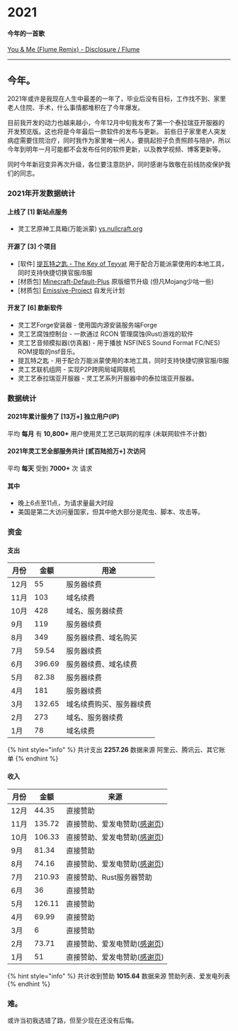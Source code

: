# 2021

#### 今年的一首歌

[You & Me (Flume Remix) - Disclosure / Flume](https://music.163.com/#/song?id=26576444)

***

## 今年。

2021年或许是我现在人生中最差的一年了，毕业后没有目标，工作找不到、家里老人住院、手术，什么事情都堆积在了今年爆发。

目前我开发的动力也越来越小，今年12月中旬我发布了第一个泰拉瑞亚开服器的开发预览版。这也将是今年最后一款软件的发布与更新。 前些日子家里老人突发病症需要住院治疗，同时我作为家里唯一闲人，要挑起担子负责照顾与陪护，所以今年到明年一月可能都不会发布任何的软件更新，以及教学视频、博客更新等。

同时今年新冠变异再次升级，各位要注意防护，同时感谢与致敬在前线防疫保护我们的同志。

### 2021年开发数据统计

#### 上线了 \[1] 新站点服务

* 灵工艺原神工具箱(万能派蒙) [ys.nullcraft.org](http://ys.nullcraft.org)

#### 开源了 \[3] 个项目

* \[软件] [提瓦特之匙 - The Key of Teyvat](https://github.com/FastChen/The-Key-of-Teyvat) 用于配合万能派蒙使用的本地工具，同时支持快捷切换官服/B服
* \[材质包] [Minecraft-Default-Plus](https://github.com/FastChen/Minecraft-Default-Plus) 原版细节升级 (但凡Mojang少咕一些)
* \[材质包] [Emissive-Project](https://github.com/FastChen/Emissive-Project) 自发光计划

#### 开发了 \[6] 款新软件

* 灵工艺Forge安装器 - 使用国内源安装服务端Forge
* 灵工艺腐蚀控制台 - 一款通过 RCON 管理腐蚀(Rust)游戏的软件
* 灵工艺音频模拟器(仿真器) - 用于播放 NSF(NES Sound Format FC/NES) ROM提取的nsf音乐。
* 提瓦特之匙 - 用于配合万能派蒙使用的本地工具，同时支持快捷切换官服/B服
* 灵工艺联机组网 - 实现P2P跨网局域网联机
* 灵工艺泰拉瑞亚开服器 - 灵工艺系列开服器中的泰拉瑞亚开服器。

### 数据统计

#### 2021年累计服务了 \[13万+] 独立用户(IP)

平均 **每月** 有 **10,800+** 用户使用灵工艺已联网的程序 (未联网软件不计数)

#### 2021年灵工艺全部服务共计 \[贰百陆拾万+] 次访问

平均 **每天** 受到 **7000+** 次 请求

#### 其中

* 晚上6点至11点，为请求量最大时段
* 美国是第二大访问量国家，但其中绝大部分是爬虫、脚本、攻击等。

### 资金

#### 支出

| 月份  | 金额     | 用途           |
| --- | ------ | ------------ |
| 12月 | 55     | 服务器续费        |
| 11月 | 103    | 域名续费         |
| 10月 | 428    | 域名、服务器续费     |
| 9月  | 119    | 服务器续费        |
| 8月  | 349    | 服务器续费、域名购买   |
| 7月  | 59.54  | 服务器续费        |
| 6月  | 396.69 | 服务器续费、域名续费   |
| 5月  | 82.38  | 服务器续费        |
| 4月  | 181    | 服务器续费        |
| 3月  | 132.65 | 域名续费购买、服务器续费 |
| 2月  | 273    | 域名、服务器续费     |
| 1月  | 78     | 域名续费         |

{% hint style="info" %}
共计支出 **2257.26** 数据来源 阿里云、腾讯云、其它账单
{% endhint %}

#### 收入

| 月份  | 金额     | 来源                                                                        |
| --- | ------ | ------------------------------------------------------------------------- |
| 12月 | 44.35  | 直接赞助                                                                      |
| 11月 | 135.72 | 直接赞助、爱发电赞助([感谢页](https://afdian.net/@fastchen/thank?year=2021\&month=11)) |
| 10月 | 106.33 | 直接赞助、爱发电赞助([感谢页](https://afdian.net/@fastchen/thank?year=2021\&month=10)) |
| 9月  | 81.34  | 直接赞助                                                                      |
| 8月  | 74.16  | 直接赞助、爱发电赞助([感谢页](https://afdian.net/@fastchen/thank?year=2021\&month=8))  |
| 7月  | 210.93 | 直接赞助、Rust服务器赞助                                                            |
| 6月  | 36     | 直接赞助                                                                      |
| 5月  | 126.11 | 直接赞助                                                                      |
| 4月  | 69.99  | 直接赞助                                                                      |
| 3月  | 6      | 直接赞助                                                                      |
| 2月  | 73.71  | 直接赞助、爱发电赞助([感谢页](https://afdian.net/@fastchen/thank?year=2021\&month=2))  |
| 1月  | 51     | 直接赞助、爱发电赞助([感谢页](https://afdian.net/@fastchen/thank?year=2021\&month=1))  |

{% hint style="info" %}
共计收到赞助 **1015.64** 数据来源 赞助列表、爱发电列表
{% endhint %}

### 难。

或许当初我选错了路，但至少现在还没有后悔。
